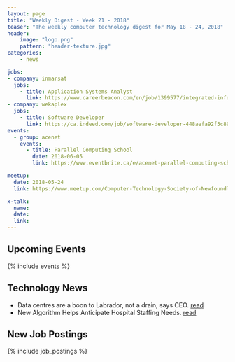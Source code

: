 ```yaml
---
layout: page
title: "Weekly Digest - Week 21 - 2018"
teaser: "The weekly computer technology digest for May 18 - 24, 2018"
header:
    image: "logo.png"
    pattern: "header-texture.jpg"
categories:
    - news

jobs:
- company: inmarsat
  jobs:
    - title: Application Systems Analyst
      link: https://www.careerbeacon.com/en/job/1399577/integrated-informatics/software-developer/st-john-s
- company: wekaplex
  jobs:
    - title: Software Developer
      link: https://ca.indeed.com/job/software-developer-448aefa92f5c89ff
events:
  - group: acenet
    events:
      - title: Parallel Computing School
        date: 2018-06-05
        link: https://www.eventbrite.ca/e/acenet-parallel-computing-school-tickets-44593415105?aff=es2

meetup:
  date: 2018-05-24
  link: https://www.meetup.com/Computer-Technology-Society-of-Newfoundland-and-Labrador/events/250922662/

x-talk:
  name: 
  date: 
  link: 
---
```


## Upcoming Events
{% include events %}

## Technology News

* Data centres are a boon to Labrador, not a drain, says CEO. [read](http://www.cbc.ca/news/canada/newfoundland-labrador/data-centres-ceo-great-north-data-1.4663291)
* New Algorithm Helps Anticipate Hospital Staffing Needs. [read](http://vocm.com/news/new-algorithm-helps-anticipate-hospital-staffing-needs/)

## New Job Postings
{% include job_postings %}
